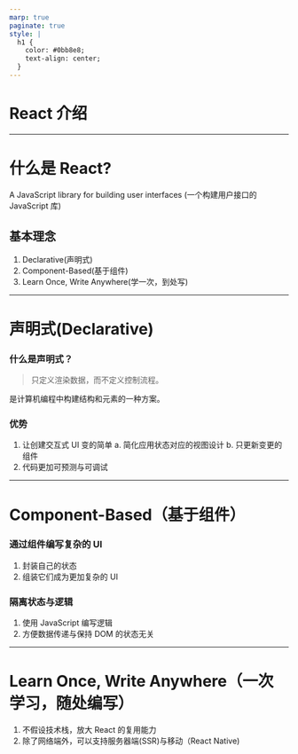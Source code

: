 ```yaml
---
marp: true
paginate: true
style: |
  h1 {
    color: #0bb8e8;
    text-align: center;
  }
---
```


# React 介绍

---

# 什么是 React?

A JavaScript library for building user interfaces
(一个构建用户接口的 JavaScript 库)

## 基本理念

1. Declarative(声明式)
2. Component-Based(基于组件)
3. Learn Once, Write Anywhere(学一次，到处写)

---

# 声明式(Declarative)

### 什么是声明式？

> 只定义渲染数据，而不定义控制流程。

是计算机编程中构建结构和元素的一种方案。

### 优势

1. 让创建交互式 UI 变的简单
   a. 简化应用状态对应的视图设计
   b. 只更新变更的组件
2. 代码更加可预测与可调试

---

# Component-Based（基于组件）

### 通过组件编写复杂的 UI

1. 封装自己的状态
2. 组装它们成为更加复杂的 UI

### 隔离状态与逻辑

1. 使用 JavaScript 编写逻辑
2. 方便数据传递与保持 DOM 的状态无关

---

# Learn Once, Write Anywhere（一次学习，随处编写）

1.  不假设技术栈，放大 React 的复用能力
2.  除了网络端外，可以支持服务器端(SSR)与移动（React Native)
